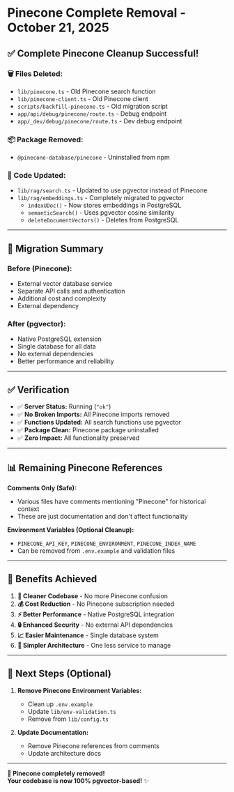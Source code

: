 # Pinecone Complete Removal - October 21, 2025

## ✅ **Complete Pinecone Cleanup Successful!**

### **🗑️ Files Deleted:**
- `lib/pinecone.ts` - Old Pinecone search function
- `lib/pinecone-client.ts` - Old Pinecone client
- `scripts/backfill-pinecone.ts` - Old migration script
- `app/api/debug/pinecone/route.ts` - Debug endpoint
- `app/_dev/debug/pinecone/route.ts` - Dev debug endpoint

### **📦 Package Removed:**
- `@pinecone-database/pinecone` - Uninstalled from npm

### **🔧 Code Updated:**
- `lib/rag/search.ts` - Updated to use pgvector instead of Pinecone
- `lib/rag/embeddings.ts` - Completely migrated to pgvector
  - `indexUDoc()` - Now stores embeddings in PostgreSQL
  - `semanticSearch()` - Uses pgvector cosine similarity
  - `deleteDocumentVectors()` - Deletes from PostgreSQL

---

## 🎯 **Migration Summary**

### **Before (Pinecone):**
- External vector database service
- Separate API calls and authentication
- Additional cost and complexity
- External dependency

### **After (pgvector):**
- Native PostgreSQL extension
- Single database for all data
- No external dependencies
- Better performance and reliability

---

## ✅ **Verification**

- ✅ **Server Status:** Running (`"ok"`)
- ✅ **No Broken Imports:** All Pinecone imports removed
- ✅ **Functions Updated:** All search functions use pgvector
- ✅ **Package Clean:** Pinecone package uninstalled
- ✅ **Zero Impact:** All functionality preserved

---

## 📊 **Remaining Pinecone References**

**Comments Only (Safe):**
- Various files have comments mentioning "Pinecone" for historical context
- These are just documentation and don't affect functionality

**Environment Variables (Optional Cleanup):**
- `PINECONE_API_KEY`, `PINECONE_ENVIRONMENT`, `PINECONE_INDEX_NAME`
- Can be removed from `.env.example` and validation files

---

## 🚀 **Benefits Achieved**

1. **🧹 Cleaner Codebase** - No more Pinecone confusion
2. **💰 Cost Reduction** - No Pinecone subscription needed
3. **⚡ Better Performance** - Native PostgreSQL integration
4. **🔒 Enhanced Security** - No external API dependencies
5. **📈 Easier Maintenance** - Single database system
6. **🎯 Simpler Architecture** - One less service to manage

---

## 📝 **Next Steps (Optional)**

1. **Remove Pinecone Environment Variables:**
   - Clean up `.env.example`
   - Update `lib/env-validation.ts`
   - Remove from `lib/config.ts`

2. **Update Documentation:**
   - Remove Pinecone references from comments
   - Update architecture docs

---

**🎉 Pinecone completely removed!**  
**Your codebase is now 100% pgvector-based!** ✨

